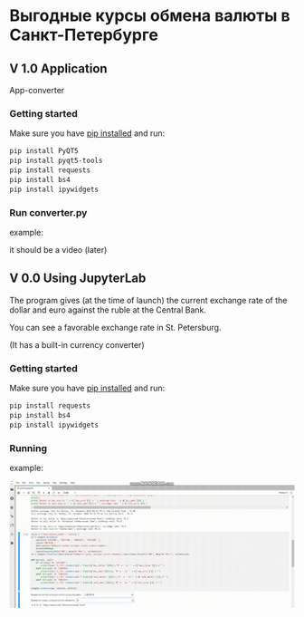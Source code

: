 # Выгодные курсы обмена валюты в Санкт-Петербурге

## V 1.0 Application
App-converter

### Getting started

Make sure you have [pip installed](https://pip.readthedocs.org/en/stable/installing/) and run:

```bash
pip install PyQT5
pip install pyqt5-tools
pip install requests
pip install bs4
pip install ipywidgets
```

### Run converter.py

example:

it should be a video (later)



## V 0.0  Using JupyterLab
The program gives (at the time of launch) the current exchange rate of the dollar and euro against the ruble at the Central Bank.

You can see a favorable exchange rate in St. Petersburg.

(It has a built-in currency converter)

### Getting started

Make sure you have [pip installed](https://pip.readthedocs.org/en/stable/installing/) and run:

```bash
pip install requests
pip install bs4
pip install ipywidgets
```
### Running

example:

![ui_glow_up](./docs/video_.gif)
